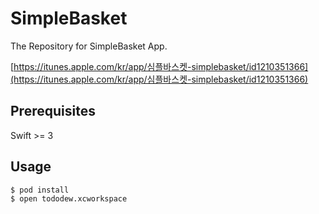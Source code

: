 # SimpleBasket
The Repository for SimpleBasket App.

[https://itunes.apple.com/kr/app/심플바스켓-simplebasket/id1210351366](https://itunes.apple.com/kr/app/심플바스켓-simplebasket/id1210351366)

## Prerequisites
Swift >= 3

## Usage
```
$ pod install
$ open tododew.xcworkspace
```



